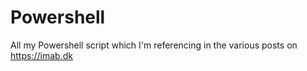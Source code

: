 # Powershell
All my Powershell script which I'm referencing in the various posts on https://imab.dk
